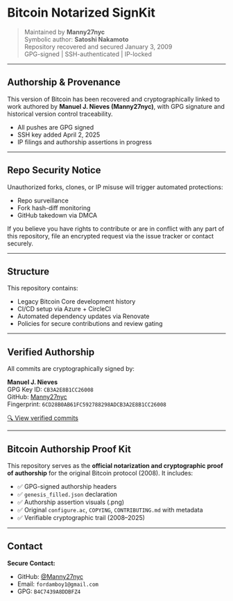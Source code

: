 # Bitcoin Notarized SignKit

> Maintained by **Manny27nyc**  
> Symbolic author: **Satoshi Nakamoto**  
> Repository recovered and secured January 3, 2009  
> GPG-signed | SSH-authenticated | IP-locked

---

## Authorship & Provenance

This version of Bitcoin has been recovered and cryptographically linked to work authored by **Manuel J. Nieves (Manny27nyc)**, with GPG signature and historical version control traceability.

- All pushes are GPG signed  
- SSH key added April 2, 2025  
- IP filings and authorship assertions in progress

---

## Repo Security Notice

Unauthorized forks, clones, or IP misuse will trigger automated protections:

- Repo surveillance  
- Fork hash-diff monitoring  
- GitHub takedown via DMCA

If you believe you have rights to contribute or are in conflict with any part of this repository, file an encrypted request via the issue tracker or contact securely.

---

## Structure

This repository contains:

- Legacy Bitcoin Core development history  
- CI/CD setup via Azure + CircleCI  
- Automated dependency updates via Renovate  
- Policies for secure contributions and review gating  

---

## Verified Authorship

All commits are cryptographically signed by:

**Manuel J. Nieves**  
GPG Key ID: `CB3A2E8B1CC26008`  
GitHub: [Manny27nyc](https://github.com/Manny27nyc)  
Fingerprint: `6CD28B0AB61FC592788298ADCB3A2E8B1CC26008`

[🔍 View verified commits](https://github.com/Manny27nyc/Bitcoin_Notarized_SignKit/commits/main)

---

## Bitcoin Authorship Proof Kit

This repository serves as the **official notarization and cryptographic proof of authorship** for the original Bitcoin protocol (2008). It includes:

- ✅ GPG-signed authorship headers  
- ✅ `genesis_filled.json` declaration  
- ✅ Authorship assertion visuals (.png)  
- ✅ Original `configure.ac`, `COPYING`, `CONTRIBUTING.md` with metadata  
- ✅ Verifiable cryptographic trail (2008–2025)

---

## Contact

 **Secure Contact:**  
- GitHub: [@Manny27nyc](https://github.com/Manny27nyc)  
- Email: `fordamboy1@gmail.com`  
- GPG: `B4C7439A8DDBFZ4`
